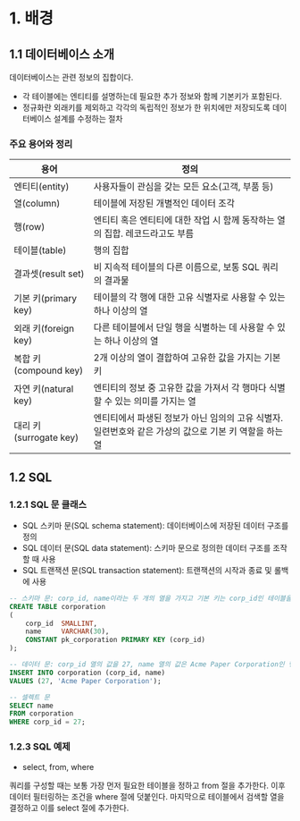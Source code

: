 # 1. 배경

## 1.1 데이터베이스 소개

데이터베이스는 관련 정보의 집합이다.

- 각 테이블에는 엔티티를 설명하는데 필요한 추가 정보와 함께 기본키가 포함된다.
- 정규화란 외래키를 제외하고 각각의 독립적인 정보가 한 위치에만 저장되도록 데이터베이스 설계를 수정하는 절차

### 주요 용어와 정리

| 용어                  | 정의                                                          |
|---------------------|-------------------------------------------------------------|
| 엔티티(entity)         | 사용자들이 관심을 갖는 모든 요소(고객, 부품 등)                                |
| 열(column)           | 테이블에 저장된 개별적인 데이터 조각                                        |
| 행(row)              | 엔티티 혹은 엔티티에 대한 작업 시 함께 동작하는 열의 집합. 레코드라고도 부름                |
| 테이블(table)          | 행의 집합                                                       |
| 결과셋(result set)     | 비 지속적 테이블의 다른 이름으로, 보통 SQL 쿼리의 결과물                          |
| 기본 키(primary key)   | 테이블의 각 행에 대한 고유 식별자로 사용할 수 있는 하나 이상의 열                      |
| 외래 키(foreign key)   | 다른 테이블에서 단일 행을 식별하는 데 사용할 수 있는 하나 이상의 열                     |
| 복합 키(compound key)  | 2개 이상의 열이 결합하여 고유한 값을 가지는 기본 키                              |
| 자연 키(natural key)   | 엔티티의 정보 중 고유한 값을 가져서 각 행마다 식별할 수 있는 의미를 가지는 열               |
| 대리 키(surrogate key) | 엔티티에서 파생된 정보가 아닌 임의의 고유 식별자. 일련번호와 같은 가상의 값으로 기본 키 역할을 하는 열 |

## 1.2 SQL

### 1.2.1 SQL 문 클래스

- SQL 스키마 문(SQL schema statement): 데이터베이스에 저장된 데이터 구조를 정의
- SQL 데이터 문(SQL data statement): 스키마 문으로 정의한 데이터 구조를 조작할 때 사용
- SQL 트랜잭션 문(SQL transaction statement): 트랜잭션의 시작과 종료 및 롤백에 사용

```sql
-- 스키마 문: corp_id, name이라는 두 개의 열을 가지고 기본 키는 corp_id인 테이블을 생성
CREATE TABLE corporation
(
    corp_id  SMALLINT,
    name     VARCHAR(30),
    CONSTANT pk_corporation PRIMARY KEY (corp_id)
);

-- 데이터 문: corp_id 열의 값을 27, name 열의 값은 Acme Paper Corporation인 행을 추가
INSERT INTO corporation (corp_id, name)
VALUES (27, 'Acme Paper Corporation');

-- 셀렉트 문
SELECT name
FROM corporation
WHERE corp_id = 27;
```

### 1.2.3 SQL 예제

- select, from, where

쿼리를 구성할 때는 보통 가장 먼저 필요한 테이블을 정하고 from 절을 추가한다. 이후 데이터 필터링하는 조건을 where 절에 덧붙인다. 마지막으로 테이블에서 검색할
열을 결정하고 이를 select 절에 추가한다.

